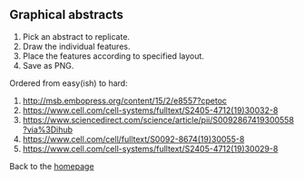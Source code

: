 ## Graphical abstracts 

1. Pick an abstract to replicate. 
2. Draw the individual features. 
3. Place the features according to specified layout. 
4. Save as PNG. 

Ordered from easy(ish) to hard: 
1.  http://msb.embopress.org/content/15/2/e8557?cpetoc
2.  https://www.cell.com/cell-systems/fulltext/S2405-4712(19)30032-8
3.  https://www.sciencedirect.com/science/article/pii/S0092867419300558?via%3Dihub
4.  https://www.cell.com/cell/fulltext/S0092-8674(19)30055-8
5.  https://www.cell.com/cell-systems/fulltext/S2405-4712(19)30029-8


 
Back to the [homepage](../README.md)
